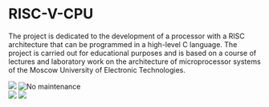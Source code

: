 # RISC-V-CPU
The project is dedicated to the development of a processor with a RISC architecture that can be programmed in a high-level C language. The project is carried out for educational purposes and is based on a course of lectures and laboratory work on the architecture of microprocessor systems of the Moscow University of Electronic Technologies.

![](https://img.shields.io/badge/Education%20Project-%F0%9F%93%96-orange) ![No maintenance](http://unmaintained.tech/badge.svg)   
![](https://img.shields.io/github/last-commit/MrShelDie/RISC-V-CPU) ![](https://img.shields.io/badge/Done-20%25-orange) 
